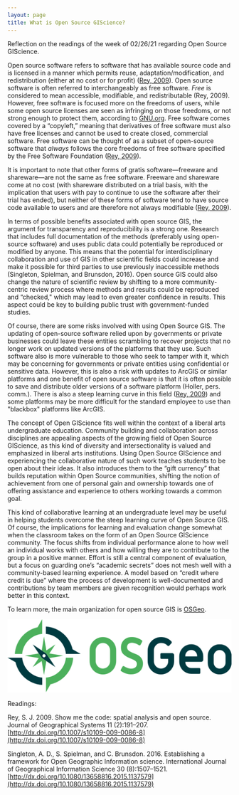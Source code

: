 ```yaml
---
layout: page
title: What is Open Source GIScience?
---
```


Reflection on the readings of the week of 02/26/21 regarding Open Source GIScience.


Open source software refers to software that has available source code and is licensed in a manner which permits reuse, adaptation/modification, and redistribution (either at no cost or for profit) ([Rey, 2009](http://dx.doi.org/10.1007/s10109-009-0086-8)). Open source software is often referred to interchangeably as free software. *Free* is considered to mean accessible, modifiable, and redistributable (Rey, 2009). However, free software is focused more on the freedoms of users, while some open source licenses are seen as infringing on those freedoms, or not strong enough to protect them, according to [GNU.org](https://www.gnu.org/philosophy/open-source-misses-the-point.html). Free software comes covered by a “copyleft,” meaning that derivatives of free software must also have free licenses and cannot be used to create closed, commercial software. Free software can be thought of as a subset of open-source software that *always* follows the core freedoms of free software specified by the Free Software Foundation ([Rey, 2009](http://dx.doi.org/10.1007/s10109-009-0086-8)).

It is important to note that other forms of gratis software—freeware and shareware—are not the same as free software. Freeware and shareware come at no cost (with shareware distributed on a trial basis, with the implication that users with pay to continue to use the software after their trial has ended), but neither of these forms of software tend to have source code available to users and are therefore not always modifiable ([Rey, 2009](http://dx.doi.org/10.1007/s10109-009-0086-8)).

In terms of possible benefits associated with open source GIS, the argument for transparency and reproducibility is a strong one. Research that includes full documentation of the methods (preferably using open-source software) and uses public data could potentially be reproduced or modified by anyone. This means that the potential for interdisciplinary collaboration and use of GIS in other scientific fields could increase and make it possible for third parties to use previously inaccessible methods (Singleton, Spielman, and Brunsdon, 2016). Open source GIS could also change the nature of scientific review by shifting to a more community-centric review process where methods and results could be reproduced and “checked," which may lead to even greater confidence in results. This aspect could be key to building public trust with government-funded studies.

Of course, there are some risks involved with using Open Source GIS. The updating of open-source software relied upon by governments or private businesses could leave these entities scrambling to recover projects that no longer work on updated versions of the platforms that they use. Such software also is more vulnerable to those who seek to tamper with it, which may be concerning for governments or private entities using confidential or sensitive data. However, this is also a risk with updates to ArcGIS or similar platforms and one benefit of open source software is that it is often possible to save and distribute older versions of a software platform (Holler, pers. comm.). There is also a steep learning curve in this field ([Rey, 2009](http://dx.doi.org/10.1007/s10109-009-0086-8)) and some platforms may be more difficult for the standard employee to use than "blackbox" platforms like ArcGIS.

The concept of Open GIScience fits well within the context of a liberal arts undergraduate education. Community building and collaboration across disciplines are appealing aspects of the growing field of Open Source GIScience, as this kind of diversity and intersectionality is valued and emphasized in liberal arts institutions. Using Open Source GIScience and experiencing the collaborative nature of such work teaches students to be open about their ideas. It also introduces them to the “gift currency” that builds reputation within Open Source communities, shifting the notion of achievement from one of personal gain and ownership towards one of offering assistance and experience to others working towards a common goal.

This kind of collaborative learning at an undergraduate level may be useful in helping students overcome the steep learning curve of Open Source GIS. Of course, the implications for learning and evaluation change somewhat when the classroom takes on the form of an Open Source GIScience community. The focus shifts from individual performance alone to how well an individual works with others and how willing they are to contribute to the group in a positive manner. Effort is still a central component of evaluation, but a focus on guarding one’s “academic secrets” does not mesh well with a community-based learning experience. A model based on “credit where credit is due” where the process of development is well-documented and contributions by team members are given recognition would perhaps work better in this context.  

To learn more, the main organization for open source GIS is [OSGeo](https://www.osgeo.org/).

[![OSGeo Logo](logo-osgeo.svg)](https://www.osgeo.org/)

Readings:

Rey, S. J. 2009. Show me the code: spatial analysis and open source. Journal of Geographical Systems 11 (2):191–207. [http://dx.doi.org/10.1007/s10109-009-0086-8](http://dx.doi.org/10.1007/s10109-009-0086-8)

Singleton, A. D., S. Spielman, and C. Brunsdon. 2016. Establishing a framework for Open Geographic Information science. International Journal of Geographical Information Science 30 (8):1507–1521. [http://dx.doi.org/10.1080/13658816.2015.1137579](http://dx.doi.org/10.1080/13658816.2015.1137579)
